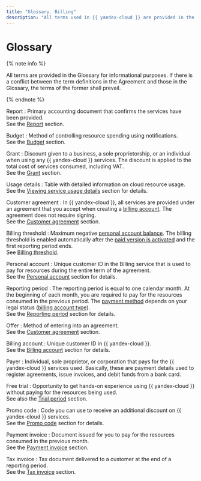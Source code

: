 ```yaml
---
title: "Glossary. Billing"
description: "All terms used in {{ yandex-cloud }} are provided in the Glossary for information purposes. The following terms are described: report, grant, usage details, agreement, billing threshold, account, reporting period, offer, penalties, billing account, payer, trial period, and more. If there is a conflict between the term definitions in the Agreement and those in the Glossary, the terms of the former shall prevail."
---
```


# Glossary

{% note info %}

All terms are provided in the Glossary for informational purposes. If there is a conflict between the term definitions in the Agreement and those in the Glossary, the terms of the former shall prevail.

{% endnote %}


Report
:   Primary accounting document that confirms the services have been provided.
<br/>See the [Report](act.md) section.

Budget
:   Method of controlling resource spending using notifications.
<br/>See the [Budget](budget.md) section.

Grant
:   Discount given to a business, a sole proprietorship, or an individual when using any {{ yandex-cloud }} services. The discount is applied to the total cost of services consumed, including VAT.
<br/>See the [Grant](bonus-account.md) section.

Usage details
:   Table with detailed information on cloud resource usage.
<br/>See the [Viewing service usage details](../operations/check-charges.md) section for details.

Customer agreement
:   In {{ yandex-cloud }}, all services are provided under an agreement that you accept when creating a [billing account](billing-account.md). The agreement does not require signing.
<br/>See the [Customer agreement](contract.md) section.

Billing threshold
:   Maximum negative [personal account balance](../concepts/personal-account.md#balance). The billing threshold is enabled automatically after the [paid version is activated](../operations/activate-commercial.md) and the first reporting period ends.
<br/>See [Billing threshold](billing-threshold.md).

Personal account
:   Unique customer ID in the Billing service that is used to pay for resources during the entire term of the agreement.
<br/>See the [Personal account](personal-account.md) section for details.


Reporting period
:   The reporting period is equal to one calendar month. At the beginning of each month, you are required to pay for the resources consumed in the previous period. The [payment method](../payment/index.md) depends on your legal status ([billing account type](../concepts/billing-account.md#ba-types)).
<br/>See the [Reporting period](reporting-period.md) section for details.

Offer
:   Method of entering into an agreement.
<br/>See the [Customer agreement](contract.md) section.



Billing account
:   Unique customer ID in {{ yandex-cloud }}.
<br/>See the [Billing account](billing-account.md) section for details.

Payer
:   Individual, sole proprietor, or corporation that pays for the {{ yandex-cloud }} services used. Basically, these are payment details used to register agreements, issue invoices, and debit funds from a bank card.

Free trial
:   Opportunity to get hands-on experience using {{ yandex-cloud }} without paying for the resources being used.
<br/>See also the [Trial period](trial-period.md) section.

Promo code
:   Code you can use to receive an additional discount on {{ yandex-cloud }} services.
<br/>See the [Promo code](promo-code.md) section for details.

Payment invoice
:   Document issued for you to pay for the resources consumed in the previous month.
<br/>See the [Payment invoice](bill.md) section.

Tax invoice
:   Tax document delivered to a customer at the end of a reporting period.
<br/>See the [Tax invoice](invoice.md) section.


